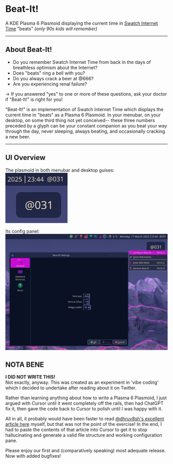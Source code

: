 # Beat-It!  

A KDE Plasma 6 Plasmoid displaying the current time in [Swatch Internet Time](https://en.wikipedia.org/wiki/Swatch_Internet_Time) "beats" *(only 90s kids will remember)*

------
## About Beat-It!
* Do you remember Swatch Internet Time from back in the days of breathless optimism about the Internet?  
* Does "beats" ring a bell with you?  
* Do you always crack a beer at @666?  
* Are you experiencing renal failure?  

-> If you answered "yes" to one or more of these questions, ask your doctor if "Beat-It!" is right for you!  

"Beat-It!" is an implementation of Swatch Internet Time which displays the current time in "beats" as a Plasma 6 Plasmoid. In your menubar, on your desktop, on some third thing not yet conceived-- these three numbers preceded by a glyph can be your constant companion as you beat your way through the day, never sleeping, always beating, and occasionally cracking a new beer.  

------
## UI Overview
The plasmoid in both menubar and desktop guises:  
![the moid as it be](beat-it-screenshot.png)  

Its config panel:  
![config panel](configpanel.png)  

## NOTA BENE  
**I DID NOT WRITE THIS!**  
Not exactly, anyway. This was created as an experiment in 'vibe coding' which I decided to undertake after reading about it on Twitter.

Rather than learning anything about how to write a Plasma 6 Plasmoid, I just argued with Cursor until it went completely off the rails, then had ChatGPT fix it, then gave the code back to Cursor to polish until I was happy with it.

All in all, it probably would have been faster to read [@dhruv8sh's excellent article here](https://medium.com/@dhruv8sh_34505/write-an-applet-for-plasma-6-0b8fd3a0334f) myself, but that was not the point of the exercise! In the end, I had to paste the contents of that article into Cursor to get it to stop hallucinating and generate a valid file structure and working configuration pane.

Please enjoy our first and (comparatively speaking) most adequate release. Now with added bugfixes!  
